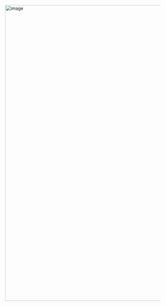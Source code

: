 <img width="959" alt="image" src="https://github.com/Titu15/Code_Editor/assets/129407328/ef08af84-6f66-41ee-a97f-886d7dc6084f">
